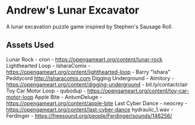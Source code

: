 # Andrew's Lunar Excavator

A lunar excavation puzzle game inspired by Stephen's Sausage Roll.

## Assets Used

Lunar Rock - cron - https://opengameart.org/content/lunar-rock
Lighthearted Loop - IsharaComix - https://opengameart.org/content/lighthearted-loop - Barry "Ishara" Peddycord <http://isharacomix.com>
Digging Underground - Almitory - https://opengameart.org/content/digging-underground - bit.ly/contactclair
Toy Car Motor Loop - qubodup - https://opengameart.org/content/toy-car-motor-loop
Apple Bite - AntumDeluge - https://opengameart.org/content/apple-bite
Last Cyber Dance - neocrey - https://opengameart.org/content/last-cyber-dance
hydraulic_1.wav - Ferdinger - https://freesound.org/people/Ferdinger/sounds/146256/

